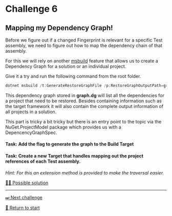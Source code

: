 # Challenge 6

## Mapping my Dependency Graph!

Before we figure out if a changed Fingerprint is relevant for a specific Test assembly, we need to figure out how to map the dependency chain of that assembly.

For this we will rely on another [msbuild](https://docs.microsoft.com/en-us/visualstudio/msbuild/msbuild?view=vs-2022) feature that allows us to create a Dependency Graph for a solution or an individual project.

Give it a try and run the following command from the root folder.

```powershell
dotnet msbuild /t:GenerateRestoreGraphFile /p:RestoreGraphOutputPath=graph.dg
```

This dependency graph stored in **graph.dg** will list all the dependencies for a project that need to be restored. Besides containing information such as the target framework it will also contain the complete output information of all projects in a solution.

This part is tricky a bit tricky but there is an entry point to the topic via the NuGet.ProjectModel package which provides us with a DepencencyGraphSpec.

#### Task: Add the flag to generate the graph to the Build **Target**
#### Task: Create a new Target that handles mapping out the project references of each Test assembly.

_Hint: For this an extension method is provided to make the traversal easier._

[🕵️‍♀ Possible solution](./Solutions/challenge6.md)

---------------------------------------
[⏭ Next challenge](./challenge7.md)

[🚦 Return to start](./start.md)